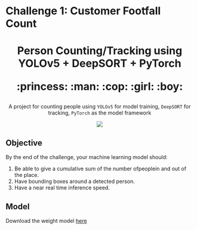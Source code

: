 # Challenge 1: Customer Footfall Count</p>

<h1><p align="center">Person Counting/Tracking using YOLOv5 + DeepSORT + PyTorch</p>
<p align="center">:princess: :man: :cop: :girl: :boy:</p>
</h1>
<p align="center">A project for counting people using <code>YOLOv5</code> for model training, <code>DeepSORT</code> for tracking, <code>PyTorch</code> as the model framework </p>
<p align="center"><img src="./data/images/result.gif"/></p>

## Objective
By the end of the challenge, your machine learning model should:
1. Be able to give a cumulative sum of the number ofpeoplein and out of the place.
2. Have bounding boxes around a detected person.
3. Have a near real time inference speed.

## Model
Download the weight model [here](https://drive.google.com/file/d/1f7zMADBvtre6t3QzLCxcZ9jxN7KUvw1b/view?usp=sharing)


